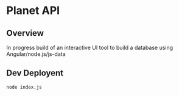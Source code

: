 # Planet API

## Overview
In progress build of an interactive UI tool to build a database using Angular/node.js/js-data

## Dev Deployent
```node index.js```
